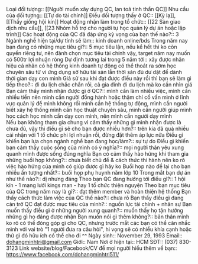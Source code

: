 Loại đối tượng:: [[Người muốn xây dựng QC, lan toả tinh thần QC]]
Nhu cầu của đối tượng:: [[Tự do tài chính]]
Điều đối tượng thấy ở QC:: [[Kỳ lạ]], [[Thấy giống hội kín]]
Hoạt động nhận làm trong tổ chức:: [[22 Sàn giao dịch nhu cầu]], [[23 Nhóm hỗ trợ cho người tự học quản lý dự án hoặc lập trình]]
Các hoạt động của QC đã đáp ứng kỳ vọng của bạn thế nào?:: 3
Ngành nghề hiện tại/dự tính sẽ làm:: kinh doanh online/bds
Trong năm nay bạn đang có những mục tiêu gì?:: 5 mục tiêu lận, nếu kể hết thì ko còn quyền riêng tư, nên đành chọn mục tiêu tài chính vậy, target năm nay muốn có 500tr lợi nhuận ròng
Dự định tương lai trong 5 năm tới:: xây được nhân hiệu cá nhân có hệ thống kinh doanh tự động có thể thoát ra sớm học chuyên sâu tử vi ứng dụng sở hữu tài sản lẫn thời sản đủ dư dật để dành thời gian dạy con mình
Giả sử sau khi đạt được điều này rồi thì bạn sẽ làm gì tiếp theo?:: đi du lịch chắc chắn rồi, cả gia đình đi du lịch mà ko cần nhìn giá 
Bạn cảm thấy mình nhận được gì ở QC?:: mình cần làm nhiều việc, mình cần nhiều tiền nên mình cần người đồng hành hoặc thậm chí cố vấn mình ở lĩnh vực quản lý để mình không rối mình cần hệ thống tự động, mình cần người biết xây hệ thống mình cần học thuật chuyên sâu, mình cần người giúp mình học cách học mình cần dạy con mình, nên mình cần người dạy mình  
Nếu bạn không tham gia chung vì cảm thấy những gì mình nhận được là chưa đủ, vậy thì điều gì sẽ cho bạn được nhiều hơn?:: trên kia đã quá nhiều cái nhận với 1 tổ chức phi lợi nhuận rồi, đừng đặt thêm áp lực nữa
Điều gì khiến bạn lựa chọn ngành nghề bạn đang học/làm?:: sự tự do 
Điều gì khiến bạn cảm thấy cuộc sống của mình có ý nghĩa?:: mọi người thân yêu xung quanh mình được sống đúng nghĩa
Bạn có cảm thấy hào hứng khi tham gia những buổi họp không?:: chưa biết chủ đề & cách thức thi hành nên ko rõ việc hào hứng của mình có giúp được gì hây ko 
Buổi họp nào để lại cho bạn nhiều ấn tượng nhất?:: buổi họp phụ huynh năm lớp 10
Trong mắt bạn dự án như thế nào?:: dị nhưng đáng
Theo bạn QC đang hướng tới điều gì?:: 1 hội kín - 1 mạng lưới kings man - hay 1 tổ chức thiện nguyện 
Theo bạn mục tiêu của QC trong năm nay là gì?:: đạt thêm member và hoàn thiện hệ thống 
Bạn thấy cách thức làm việc của QC thế nào?:: chưa rõ 
Bạn thấy điều gì đang cản trở QC đạt được mục tiêu của mình?:: nguồn lực tài chính + nhân sự
Bạn muốn thấy điều gì ở những người xung quanh?:: muốn thấy họ tận hưởng những gì họ đáng được nhận
Bạn muốn nói gì thêm không?:: bản thân mình ko rõ có thể đóng góp gì cho QC, nhưng trước mắt các bạn có thể cân nhắc mình với vai trò "1 người đưa ra câu hỏi", hi vọng sẽ có nhiều khía cạnh hoặc thứ gì đó hữu ích có thể cho đi ^^
Ngày sinh:: November 29, 1993
Email:: dohangminhtri@gmail.com
Giới:: Nam
Nơi ở hiện tại:: HCM
SĐT:: (037) 830-3123
Link website/blog/Facebook/CV để mọi người hiểu thêm về bạn:: https://www.facebook.com/dohangminhtri511/